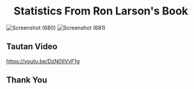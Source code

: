<h1 align="center">Statistics From Ron Larson's Book</h1>

![Screenshot (680)](https://github.com/sntdshrly/flask-inferential-statistics/assets/71547739/f067f0d3-d073-4a9d-99ce-0308ac2915bc)
![Screenshot (681)](https://github.com/sntdshrly/flask-inferential-statistics/assets/71547739/6daaf92c-3072-438f-92f9-55330b4269c4)

## Tautan Video
https://youtu.be/DzN0IIVvF1g

## Thank You
